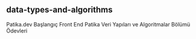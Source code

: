<h2>data-types-and-algorithms</h2>
<p>Patika.dev Başlangıç Front End Patika Veri Yapıları ve Algoritmalar Bölümü Ödevleri</p>